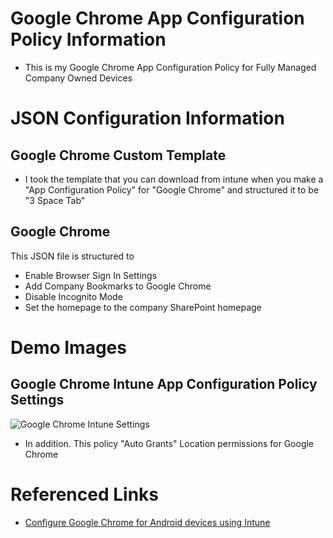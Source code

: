 # Google Chrome App Configuration Policy Information

* This is my Google Chrome App Configuration Policy for Fully Managed Company Owned Devices

# JSON Configuration Information

## Google Chrome Custom Template

* I took the template that you can download from intune when you make a "App Configuration Policy" for "Google Chrome" and structured it to be "3 Space Tab"

## Google Chrome

This JSON file is structured to

* Enable Browser Sign In Settings
* Add Company Bookmarks to Google Chrome
* Disable Incognito Mode
* Set the homepage to the company SharePoint homepage

# Demo Images

## Google Chrome Intune App Configuration Policy Settings

![Google Chrome Intune Settings](https://ldgithubstorageaccount.blob.core.windows.net/githubimages/Google%20Chrome%20App%20Configuration%20Policy%20Information/Google%20Chrome%20App%20Configuration%20Full%20Size.png)

* In addition. This policy "Auto Grants" Location permissions for Google Chrome

# Referenced Links

* [Configure Google Chrome for Android devices using Intune](https://learn.microsoft.com/en-us/mem/intune/apps/apps-configure-chrome-android)